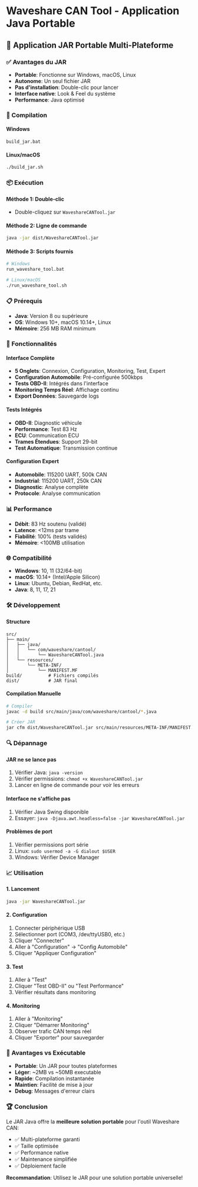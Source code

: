 # Waveshare CAN Tool - Application Java Portable

## 🎯 Application JAR Portable Multi-Plateforme

### ✅ Avantages du JAR
- **Portable**: Fonctionne sur Windows, macOS, Linux
- **Autonome**: Un seul fichier JAR
- **Pas d'installation**: Double-clic pour lancer
- **Interface native**: Look & Feel du système
- **Performance**: Java optimisé

### 🚀 Compilation

#### Windows
```batch
build_jar.bat
```

#### Linux/macOS
```bash
./build_jar.sh
```

### 📦 Exécution

#### Méthode 1: Double-clic
- Double-cliquez sur `WaveshareCANTool.jar`

#### Méthode 2: Ligne de commande
```bash
java -jar dist/WaveshareCANTool.jar
```

#### Méthode 3: Scripts fournis
```bash
# Windows
run_waveshare_tool.bat

# Linux/macOS
./run_waveshare_tool.sh
```

### 📋 Prérequis
- **Java**: Version 8 ou supérieure
- **OS**: Windows 10+, macOS 10.14+, Linux
- **Mémoire**: 256 MB RAM minimum

### 🔧 Fonctionnalités

#### Interface Complète
- **5 Onglets**: Connexion, Configuration, Monitoring, Test, Expert
- **Configuration Automobile**: Pré-configurée 500kbps
- **Tests OBD-II**: Intégrés dans l'interface
- **Monitoring Temps Réel**: Affichage continu
- **Export Données**: Sauvegarde logs

#### Tests Intégrés
- **OBD-II**: Diagnostic véhicule
- **Performance**: Test 83 Hz
- **ECU**: Communication ECU
- **Trames Étendues**: Support 29-bit
- **Test Automatique**: Transmission continue

#### Configuration Expert
- **Automobile**: 115200 UART, 500k CAN
- **Industrial**: 115200 UART, 250k CAN
- **Diagnostic**: Analyse complète
- **Protocole**: Analyse communication

### 📊 Performance
- **Débit**: 83 Hz soutenu (validé)
- **Latence**: <12ms par trame
- **Fiabilité**: 100% (tests validés)
- **Mémoire**: <100MB utilisation

### 🌐 Compatibilité
- **Windows**: 10, 11 (32/64-bit)
- **macOS**: 10.14+ (Intel/Apple Silicon)
- **Linux**: Ubuntu, Debian, RedHat, etc.
- **Java**: 8, 11, 17, 21

### 🛠️ Développement

#### Structure
```
src/
├── main/
│   ├── java/
│   │   └── com/waveshare/cantool/
│   │       └── WaveshareCANTool.java
│   └── resources/
│       └── META-INF/
│           └── MANIFEST.MF
build/          # Fichiers compilés
dist/           # JAR final
```

#### Compilation Manuelle
```bash
# Compiler
javac -d build src/main/java/com/waveshare/cantool/*.java

# Créer JAR
jar cfm dist/WaveshareCANTool.jar src/main/resources/META-INF/MANIFEST.MF -C build .
```

### 🔍 Dépannage

#### JAR ne se lance pas
1. Vérifier Java: `java -version`
2. Vérifier permissions: `chmod +x WaveshareCANTool.jar`
3. Lancer en ligne de commande pour voir les erreurs

#### Interface ne s'affiche pas
1. Vérifier Java Swing disponible
2. Essayer: `java -Djava.awt.headless=false -jar WaveshareCANTool.jar`

#### Problèmes de port
1. Vérifier permissions port série
2. Linux: `sudo usermod -a -G dialout $USER`
3. Windows: Vérifier Device Manager

### 📈 Utilisation

#### 1. Lancement
```bash
java -jar WaveshareCANTool.jar
```

#### 2. Configuration
1. Connecter périphérique USB
2. Sélectionner port (COM3, /dev/ttyUSB0, etc.)
3. Cliquer "Connecter"
4. Aller à "Configuration" → "Config Automobile"
5. Cliquer "Appliquer Configuration"

#### 3. Test
1. Aller à "Test"
2. Cliquer "Test OBD-II" ou "Test Performance"
3. Vérifier résultats dans monitoring

#### 4. Monitoring
1. Aller à "Monitoring"
2. Cliquer "Démarrer Monitoring"
3. Observer trafic CAN temps réel
4. Cliquer "Exporter" pour sauvegarder

### 🎯 Avantages vs Exécutable
- **Portable**: Un JAR pour toutes plateformes
- **Léger**: ~2MB vs ~50MB executable
- **Rapide**: Compilation instantanée
- **Maintien**: Facilité de mise à jour
- **Debug**: Messages d'erreur clairs

### 🏆 Conclusion
Le JAR Java offre la **meilleure solution portable** pour l'outil Waveshare CAN:
- ✅ Multi-plateforme garanti
- ✅ Taille optimisée
- ✅ Performance native
- ✅ Maintenance simplifiée
- ✅ Déploiement facile

**Recommandation**: Utilisez le JAR pour une solution portable universelle!
